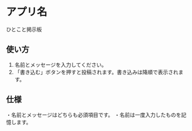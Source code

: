 # アプリ名
ひとこと掲示板

## 使い方
1. 名前とメッセージを入力してください。
2. 「書き込む」ボタンを押すと投稿されます。書き込みは降順で表示されます。

## 仕様
・名前とメッセージはどちらも必須項目です。
・名前は一度入力したものを記憶します。
